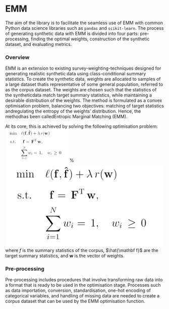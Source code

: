 # EMM
The aim of the library is to facilitate the seamless use of EMM with common Python data science libraries such as ```pandas``` and ```scikit-learn```. The process of generating synthetic data with EMM is divided into four parts: pre-processing, finding the optimal weights, construction of the synthetic dataset, and evaluating metrics.

### Overview
EMM is an extension to existing survey-weighting-techniques designed for generating realistic synthetic data using class-conditional summary statistics.  To create the synthetic data,  weights are allocated to samples of a large dataset thatis  representative  of  some  general  population,  referred  to  as  the corpus dataset.  The weights are chosen such that the statistics of the syntheticdata match target summary statistics, while maintaining a desirable distribution of the weights.  The method is formulated as a convex optimisation problem, balancing two objectives:  matching of target statistics andregulating  the  entropy  of  the  weights’  distribution.   Hence,  the  methodhas  been  calledEntropic  Marginal  Matching  (EMM).

At its core, this is achieved by solving the following optimisation problem:
<img src="https://github.com/LucasKIJ/EMM/blob/main/assets/readme_opti.png" alt="drawing" width="200"/>
%![alt text](https://github.com/LucasKIJ/EMM/blob/main/assets/readme_opti.png)
where $f$ is the summary statistics of the corpus, $\hat{\mathbf f}$ are the target summary statistics, and $\mathbf w$ is the vector of weights.



### Pre-processing
Pre-processing includes procedures that involve transforming raw data into a format that is ready to be used in the optimisation stage.  Processes such as data importation, conversion, standardisation, one-hot encoding of categorical variables, and handling of missing data are needed to create a corpus dataset that can be used by the EMM optimisation function.
